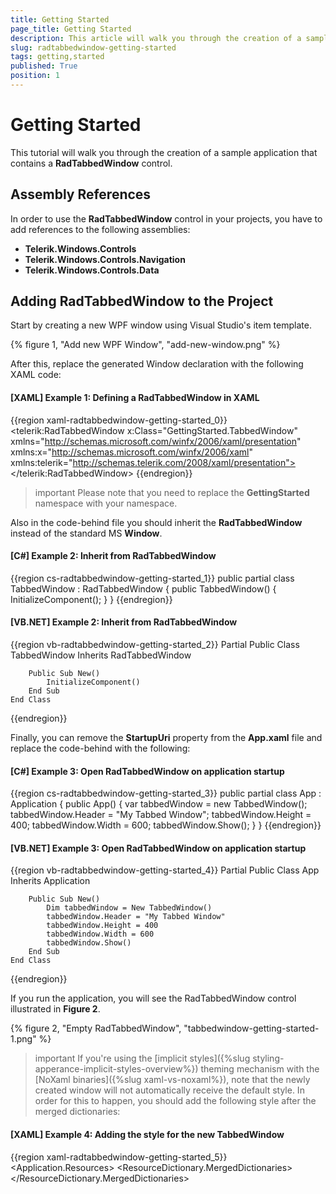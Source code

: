 ```yaml
---
title: Getting Started
page_title: Getting Started
description: This article will walk you through the creation of a sample application that contains a RadTabbedWindow control.
slug: radtabbedwindow-getting-started
tags: getting,started
published: True
position: 1
---
```


# Getting Started

This tutorial will walk you through the creation of a sample application that contains a __RadTabbedWindow__ control. 

## Assembly References

In order to use the __RadTabbedWindow__ control in your projects, you have to add references to the following assemblies:			

* __Telerik.Windows.Controls__
* __Telerik.Windows.Controls.Navigation__
* __Telerik.Windows.Controls.Data__

## Adding RadTabbedWindow to the Project

Start by creating a new WPF window using Visual Studio's item template.

{% figure 1, "Add new WPF Window", "add-new-window.png" %}

After this, replace the generated Window declaration with the following XAML code:

#### __[XAML] Example 1: Defining a RadTabbedWindow in XAML__

{{region xaml-radtabbedwindow-getting-started_0}}
    <telerik:RadTabbedWindow x:Class="GettingStarted.TabbedWindow"
                xmlns="http://schemas.microsoft.com/winfx/2006/xaml/presentation"
                xmlns:x="http://schemas.microsoft.com/winfx/2006/xaml"
                xmlns:telerik="http://schemas.telerik.com/2008/xaml/presentation">
    </telerik:RadTabbedWindow>
{{endregion}}

>important Please note that you need to replace the **GettingStarted** namespace with your namespace.

Also in the code-behind file you should inherit the __RadTabbedWindow__ instead of the standard MS __Window__.

#### __[C#] Example 2: Inherit from RadTabbedWindow__

{{region cs-radtabbedwindow-getting-started_1}}
    public partial class TabbedWindow : RadTabbedWindow
    {
        public TabbedWindow()
        {
            InitializeComponent();
        }
    }
{{endregion}}

#### __[VB.NET] Example 2: Inherit from RadTabbedWindow__

{{region vb-radtabbedwindow-getting-started_2}}
	Partial Public Class TabbedWindow
		Inherits RadTabbedWindow

		Public Sub New()
			InitializeComponent()
		End Sub
	End Class
{{endregion}}

Finally, you can remove the **StartupUri** property from the **App.xaml** file and replace the code-behind with the following:

#### __[C#] Example 3: Open RadTabbedWindow on application startup__

{{region cs-radtabbedwindow-getting-started_3}}
    public partial class App : Application
    {
        public App()
        {
            var tabbedWindow = new TabbedWindow();
            tabbedWindow.Header = "My Tabbed Window";
            tabbedWindow.Height = 400;
            tabbedWindow.Width = 600;
            tabbedWindow.Show();
        }
    }
{{endregion}}

#### __[VB.NET] Example 3: Open RadTabbedWindow on application startup__

{{region vb-radtabbedwindow-getting-started_4}}
	Partial Public Class App
		Inherits Application

		Public Sub New()
			Dim tabbedWindow = New TabbedWindow()
			tabbedWindow.Header = "My Tabbed Window"
			tabbedWindow.Height = 400
			tabbedWindow.Width = 600
			tabbedWindow.Show()
		End Sub
	End Class
{{endregion}}

If you run the application, you will see the RadTabbedWindow control illustrated in __Figure 2__. 

{% figure 2, "Empty RadTabbedWindow", "tabbedwindow-getting-started-1.png" %}

>important If you're using the [implicit styles]({%slug styling-apperance-implicit-styles-overview%}) theming mechanism with the [NoXaml binaries]({%slug xaml-vs-noxaml%}), note that the newly created window will not automatically receive the default style. In order for this to happen, you should add the following style after the merged dictionaries:

#### __[XAML] Example 4: Adding the style for the new TabbedWindow__

{{region xaml-radtabbedwindow-getting-started_5}}
    <Application.Resources>
        <ResourceDictionary>
            <ResourceDictionary.MergedDictionaries>
                <ResourceDictionary Source="Themes/System.Windows.xaml" />
                <ResourceDictionary Source="Themes/Telerik.Windows.Controls.xaml" />
                <ResourceDictionary Source="Themes/Telerik.Windows.Controls.Navigation.xaml" />
            </ResourceDictionary.MergedDictionaries>
            <Style TargetType="local:TabbedWindow" BasedOn="{StaticResource RadTabbedWindowStyle}" />
        </ResourceDictionary>
    </Application.Resources>
{{endregion}}

## Add Tabs

You can add tabs to the window by directly defining them as its content.

#### __[XAML] Example 5: Adding Tabs to RadTabbedWindow in XAML__

{{region xaml-radtabbedwindow-getting-started_6}}
    <telerik:RadTabbedWindow x:Class="GettingStarted.TabbedWindow"
                xmlns="http://schemas.microsoft.com/winfx/2006/xaml/presentation"
                xmlns:x="http://schemas.microsoft.com/winfx/2006/xaml"
                xmlns:telerik="http://schemas.telerik.com/2008/xaml/presentation">
        <telerik:RadTabItem Header="Microsoft">
            <TextBlock Text="Microsoft Content" />
        </telerik:RadTabItem>
        <telerik:RadTabItem Header="Google">
            <TextBlock Text="Google Content" />
        </telerik:RadTabItem>
        <telerik:RadTabItem Header="Progress">
            <TextBlock Text="Progress Content" />
        </telerik:RadTabItem>
    </telerik:RadTabbedWindow>
{{endregion}}

Upon running the application, your RadTabbedWindow should now be populated with tabs as shown on **Figure 3**.

{% figure 3, "RadTabbedWindow with tabs", "tabbedwindow-getting-started-2.png" %}

Alternatively, you can set the **ItemsSource** property of the control or bind it to a collection in your viewmodel. You can find an example of how to do this in the [Data Binding]({%slug radtabbedwindow-data-binding%}) article.

## Setting a Theme

The controls from our suite support different themes. You can see how to apply a theme different than the default one in the [Setting a Theme]({%slug styling-apperance-implicit-styles-overview%}) help article.

>important Changing the theme using implicit styles will affect all controls that have styles defined in the merged resource dictionaries. This is applicable only for the controls in the scope in which the resources are merged. 

To change the theme, you can follow the steps below:
* Choose between the themes and add reference to the corresponding theme assembly (ex: **Telerik.Windows.Themes.Windows8.dll**). You can see the different themes applied in the **Theming** examples from our [WPF Controls Examples](https://demos.telerik.com/wpf/) application.

* Merge the resource dictionaries with the namespace required for the controls that you are using from the theme assembly. For __RadTabbedWindow__, you will need to merge the following resource dictionaries:

	* __System.Windows.xaml__
	* __Telerik.Windows.Controls.xaml__
	* __Telerik.Windows.Controls.Navigation.xaml__

__Example 6__ demonstrates how to merge the resource dictionaries so that they are applied globally for the entire application.

#### __[XAML] Example 6: Merge the ResourceDictionaries__  
{{region xaml-radtabbedwindow-getting-started_7}}
		<Application.Resources>
			<ResourceDictionary>
				<ResourceDictionary.MergedDictionaries>
	                <ResourceDictionary Source="/Telerik.Windows.Themes.Windows8;component/Themes/System.Windows.xaml"/>
	                <ResourceDictionary Source="/Telerik.Windows.Themes.Windows8;component/Themes/Telerik.Windows.Controls.xaml"/>
	                <ResourceDictionary Source="/Telerik.Windows.Themes.Windows8;component/Themes/Telerik.Windows.Controls.Navigation.xaml"/>
				</ResourceDictionary.MergedDictionaries>
	                <Style TargetType="local:TabbedWindow" BasedOn="{StaticResource RadTabbedWindowStyle}" />
			</ResourceDictionary>
		</Application.Resources>
{{endregion}}

__Figure 4__ shows __RadTabbedWindow__ with the **Windows8** theme applied.
	
{% figure 4, "RadTabbedWindow with the Windows8 theme", "tabbedwindow-getting-started-3.png" %}

## See Also

* [Key Properties](%slug radtabbedwindow-key-properties%)
* [Events](%slug radtabbedwindow-events%)
* [Styles and Templates](%slug radtabbedwindow-styles-and-templates%)
